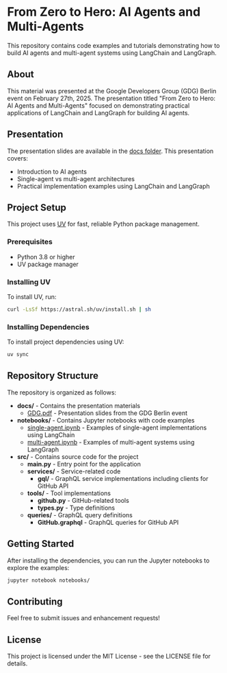 # From Zero to Hero: AI Agents and Multi-Agents

This repository contains code examples and tutorials demonstrating how to build AI agents and multi-agent systems using LangChain and LangGraph.

## About

This material was presented at the Google Developers Group (GDG) Berlin event on February 27th, 2025. The presentation titled "From Zero to Hero: AI Agents and Multi-Agents" focused on demonstrating practical applications of LangChain and LangGraph for building AI agents.

## Presentation

The presentation slides are available in the [docs folder](./docs/GDG.pdf). This presentation covers:

- Introduction to AI agents
- Single-agent vs multi-agent architectures
- Practical implementation examples using LangChain and LangGraph

## Project Setup

This project uses [UV](https://github.com/astral-sh/uv) for fast, reliable Python package management.

### Prerequisites

- Python 3.8 or higher
- UV package manager

### Installing UV

To install UV, run:

```bash
curl -LsSf https://astral.sh/uv/install.sh | sh
```

### Installing Dependencies

To install project dependencies using UV:

```bash
uv sync
```

## Repository Structure

The repository is organized as follows:

- **docs/** - Contains the presentation materials
  - [GDG.pdf](./docs/GDG.pdf) - Presentation slides from the GDG Berlin event
- **notebooks/** - Contains Jupyter notebooks with code examples
  - [single-agent.ipynb](./notebooks/single-agent.ipynb) - Examples of single-agent implementations using LangChain
  - [multi-agent.ipynb](./notebooks/multi-agent.ipynb) - Examples of multi-agent systems using LangGraph
- **src/** - Contains source code for the project
  - **main.py** - Entry point for the application
  - **services/** - Service-related code
    - **gql/** - GraphQL service implementations including clients for GitHub API
  - **tools/** - Tool implementations
    - **github.py** - GitHub-related tools
    - **types.py** - Type definitions
  - **queries/** - GraphQL query definitions
    - **GitHub.graphql** - GraphQL queries for GitHub API

## Getting Started

After installing the dependencies, you can run the Jupyter notebooks to explore the examples:

```bash
jupyter notebook notebooks/
```

## Contributing

Feel free to submit issues and enhancement requests!

## License

This project is licensed under the MIT License - see the LICENSE file for details.

